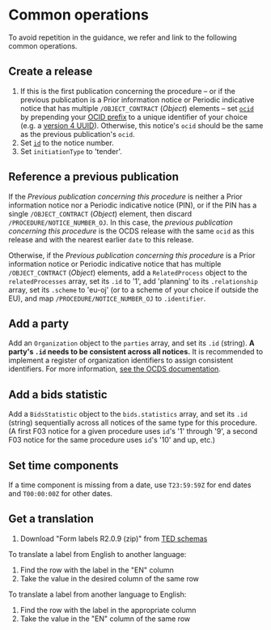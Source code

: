 # Common operations

To avoid repetition in the guidance, we refer and link to the following common operations.

## Create a release

1. If this is the first publication concerning the procedure – or if the previous publication is a Prior information notice or Periodic indicative notice that has multiple `/OBJECT_CONTRACT` (*Object*) elements – set [`ocid`](http://standard.open-contracting.org/latest/en/schema/identifiers/#contracting-process-identifier-ocid) by prepending your [OCID prefix](http://standard.open-contracting.org/latest/en/implementation/registration/) to a unique identifier of your choice (e.g. a [version 4 UUID](https://en.wikipedia.org/wiki/Universally_unique_identifier)). Otherwise, this notice's `ocid` should be the same as the previous publication's `ocid`.
1. Set [`id`](http://standard.open-contracting.org/latest/en/schema/identifiers/#release-id) to the notice number.
1. Set `initiationType` to 'tender'.

## Reference a previous publication

If the *Previous publication concerning this procedure* is neither a Prior information notice nor a Periodic indicative notice (PIN), or if the PIN has a single `/OBJECT_CONTRACT` (*Object*) element, then discard `/PROCEDURE/NOTICE_NUMBER_OJ`. In this case, the *previous publication concerning this procedure* is the OCDS release with the same `ocid` as this release and with the nearest earlier `date` to this release.

Otherwise, if the *Previous publication concerning this procedure* is a Prior information notice or Periodic indicative notice that has multiple `/OBJECT_CONTRACT` (*Object*) elements, add a `RelatedProcess` object to the `relatedProcesses` array, set its `.id` to '1', add 'planning' to its `.relationship` array, set its `.scheme` to 'eu-oj' (or to a scheme of your choice if outside the EU), and map `/PROCEDURE/NOTICE_NUMBER_OJ` to `.identifier`.

## Add a party

Add an `Organization` object to the `parties` array, and set its `.id` (string). **A party's `.id` needs to be consistent across all notices.** It is recommended to implement a register of organization identifiers to assign consistent identifiers. For more information, [see the OCDS documentation](https://standard.open-contracting.org/latest/en/schema/identifiers/#organization-ids).

## Add a bids statistic

Add a `BidsStatistic` object to the `bids.statistics` array, and set its `.id` (string) sequentially across all notices of the same type for this procedure. (A first F03 notice for a given procedure uses `id`'s '1' through '9', a second F03 notice for the same procedure uses `id`'s '10' and up, etc.)

## Set time components

If a time component is missing from a date, use `T23:59:59Z` for end dates and `T00:00:00Z` for other dates.

## Get a translation

1. Download "Form labels R2.0.9 (zip)" from [TED schemas](https://publications.europa.eu/en/web/eu-vocabularies/tedschemas)

To translate a label from English to another language:

1. Find the row with the label in the "EN" column
1. Take the value in the desired column of the same row

To translate a label from another language to English:

1. Find the row with the label in the appropriate column
1. Take the value in the "EN" column of the same row
